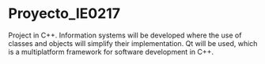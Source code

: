 # Proyecto_IE0217
Project in C++. Information systems will be developed where the use of classes and objects will simplify their implementation. Qt will be used, which is a multiplatform framework for software development in C++.
